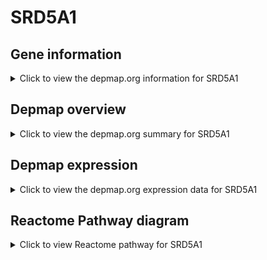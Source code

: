 <h1>SRD5A1</h1>

<h2>Gene information</h2>
<details>
  <summary>Click to view the depmap.org information for SRD5A1</summary>
  <iframe src="https://depmap.org/portal/gene/SRD5A1?tab=about" style="border:none;width:100%;height:800px"></iframe>
</details>

<h2>Depmap overview</h2>
<details>
  <summary>Click to view the depmap.org summary for SRD5A1</summary>
  <iframe src="https://depmap.org/portal/gene/SRD5A1?tab=overview" style="border:none;width:100%;height:800px"></iframe>
</details>

<h2>Depmap expression</h2>
<details>
  <summary>Click to view the depmap.org expression data for SRD5A1</summary>
  <iframe src="https://depmap.org/portal/gene/SRD5A1?tab=characterization" style="border:none;width:100%;height:800px"></iframe>
</details>



<h2>Reactome Pathway diagram</h2>
<details>
  <summary>Click to view Reactome pathway for SRD5A1</summary>
  <p>Androgen biosynthesis</p>
  <iframe src="https://reactome.org/PathwayBrowser/#/R-HSA-193048" style="border:none;width:100%;height:800px"></iframe>
</details>



